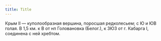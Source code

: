 ```yaml
---
title: Title
---
```


Крым II — куполообразная вершина, поросшая редколесьем; с Ю и ЮВ голая. В 1,5
км. к В от нп Головановка (Белог.), к ЗЮЗ от г. Кабарга I, соединена с ней
хребтом.
